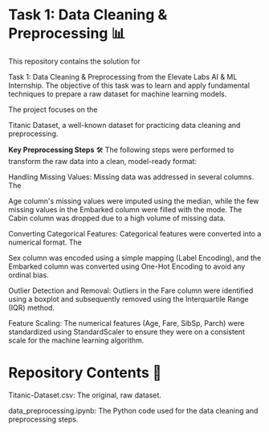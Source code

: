 
# Task 1: Data Cleaning & Preprocessing 📊
This repository contains the solution for 

Task 1: Data Cleaning & Preprocessing from the Elevate Labs AI & ML Internship. The objective of this task was to learn and apply fundamental techniques to prepare a raw dataset for machine learning models.


The project focuses on the 

Titanic Dataset, a well-known dataset for practicing data cleaning and preprocessing.

**Key Preprocessing Steps** 🛠️
The following steps were performed to transform the raw data into a clean, model-ready format:


Handling Missing Values: Missing data was addressed in several columns. The 

Age column's missing values were imputed using the median, while the few missing values in the Embarked column were filled with the mode. The Cabin column was dropped due to a high volume of missing data.


Converting Categorical Features: Categorical features were converted into a numerical format. The 

Sex column was encoded using a simple mapping (Label Encoding), and the Embarked column was converted using One-Hot Encoding to avoid any ordinal bias.


Outlier Detection and Removal: Outliers in the Fare column were identified using a boxplot  and subsequently removed using the Interquartile Range (IQR) method.


Feature Scaling: The numerical features (Age, Fare, SibSp, Parch) were standardized using StandardScaler to ensure they were on a consistent scale for the machine learning algorithm.

# Repository Contents 📂
Titanic-Dataset.csv: The original, raw dataset.

data_preprocessing.ipynb: The Python code used for the data cleaning and preprocessing steps.

